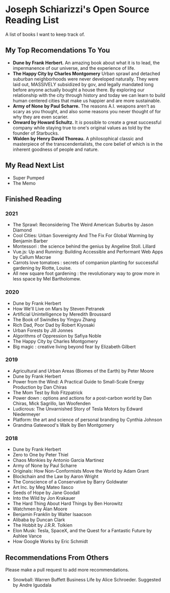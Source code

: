 # Joseph Schiarizzi's Open Source Reading List
A list of books I want to keep track of.


## My Top Recomendations To You
- **Dune by Frank Herbert.** An amazing book about what it is to lead, the impermanence of our universe, and the experience of life.
- **The Happy City by Charles Montgomery** Urban sprawl and detached suburban neighborhoods were never developed naturally. They were laid out, MASSIVELY subsidized by gov, and legally mandated long before anyone actually bought a house there. By exploring our relationship with the city through history and today we can learn to build human centered cities that make us happier and are more sustainable.
- **Army of None by Paul Scharre.** The reasons A.I. weapons aren't as scary as you thought, and also some reasons you never thought of for why they are even scarier. 
- **Onward by Howard Schultz.** It *is* possible to create a great successful company while staying true to one's original values as told by the founder of Starbucks.
- **Walden by Henry David Thoreau.** A philosophical classic and masterpiece of the transcendentalists, the core belief of which is in the inherent goodness of people and nature. 


## My Read Next List
- Super Pumped
- The Memo

## Finished Reading

### 2021
- The Sprawl: Reconsidering The Weird American Suburbs by Jason Diamond
- Cool Cities: Urban Sovereignty And The Fix For Global Warming by Benjamin Barber
- Montessori : the science behind the genius by Angeline Stoll. Lillard
- Vue.js: Up and Running: Building Accessible and Performant Web Apps by Callum Macrae
- Carrots love tomatoes : secrets of companion planting for successful gardening by Riotte, Louise.
- All new square foot gardening : the revolutionary way to grow more in less space by Mel Bartholomew.

### 2020
- Dune by Frank Herbert
- How We'll Live on Mars by Steven Petranek
- Artificial Unintelligence by Meredith Broussard
- The Book of Swindles by Yingyu Zhang
- Rich Dad, Poor Dad by Robert Kiyosaki
- Urban Forests by Jill Jonnes
- Algorithms of Oppression by Safiya Noble
- The Happy City by Charles Montgomery
- Big magic : creative living beyond fear by Elizabeth Gilbert

### 2019
- Agricultural and Urban Areas (Biomes of the Earth) by Peter Moore
- Dune by Frank Herbert
- Power from the Wind: A Practical Guide to Small-Scale Energy Production by Dan Chiras
- The Mom Test by Rob Fitzpatrick
- Power down : options and actions for a post-carbon world by Dan Chiras, Mick Sagrillo, Ian Woofenden
- Ludicrous: The Unvarnished Story of Tesla Motors by Edward Niedermeyer
- Platform: the art and science of personal branding by Cynthia Johnson
- Grandma Gatewood's Walk by Ben Montgomery

### 2018
- Dune by Frank Herbert
- Zero to One by Peter Thiel
- Chaos Monkies by Antonio Garcia Martinez  
- Army of None by Paul Scharre
- Originals: How Non-Conformists Move the World by Adam Grant
- Blockchain and the Law by Aaron Wright
- The Conscience of a Conservative by Barry Goldwater
- Art Inc. by Meg Mateo Ilasco
- Seeds of Hope by Jane Goodall
- Into the Wild by Jon Krakauer
- The Hard Thing About Hard Things by Ben Horowitz
- Watchmen by Alan Moore
- Benjamin Franklin by Walter Isaacson
- Alibaba by Duncan Clark
- The Hobbit by J.R.R. Tolkien 
- Elon Musk: Tesla, SpaceX, and the Quest for a Fantastic Future by Ashlee Vance
- How Google Works by Eric Schmidt

## Recommendations From Others
Please make a pull request to add more recommendations. 

- Snowball: Warren Buffett Business Life by Alice Schroeder. Suggested by Andre Iguodala 
